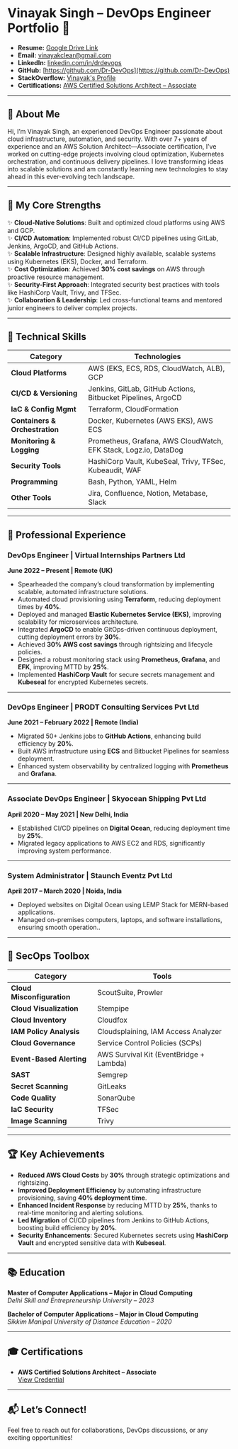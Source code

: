 # **Vinayak Singh – DevOps Engineer Portfolio** 🚀

- **Resume:** [Google Drive Link](https://drive.google.com/file/d/1UVdVTRNkf2Ex7eaEALtAk1NSK_whfM8j/view) 
- **Email:** [vinayakclear@gmail.com](mailto:vinayakclear@gmail.com)  
- **LinkedIn:** [linkedin.com/in/drdevops](https://www.linkedin.com/in/drdevops)  
- **GitHub:** [https://github.com/Dr-DevOps](https://github.com/Dr-DevOps)
- **StackOverflow:** [Vinayak's Profile](https://stackoverflow.com/users/14925235/vinayak-s) 
- **Certifications:** [AWS Certified Solutions Architect – Associate](https://bit.ly/credly-aws-csa)

---

## **🌟 About Me**

Hi, I’m Vinayak Singh, an experienced DevOps Engineer passionate about cloud infrastructure, automation, and security. With over 7+ years of experience and an AWS Solution Architect—Associate certification, I’ve worked on cutting-edge projects involving cloud optimization, Kubernetes orchestration, and continuous delivery pipelines. I love transforming ideas into scalable solutions and am constantly learning new technologies to stay ahead in this ever-evolving tech landscape.

---

## **🚀 My Core Strengths**

✨ **Cloud-Native Solutions**: Built and optimized cloud platforms using AWS and GCP.  
✨ **CI/CD Automation**: Implemented robust CI/CD pipelines using GitLab, Jenkins, ArgoCD, and GitHub Actions.  
✨ **Scalable Infrastructure**: Designed highly available, scalable systems using Kubernetes (EKS), Docker, and Terraform.  
✨ **Cost Optimization**: Achieved **30% cost savings** on AWS through proactive resource management.  
✨ **Security-First Approach**: Integrated security best practices with tools like HashiCorp Vault, Trivy, and TFSec.  
✨ **Collaboration & Leadership**: Led cross-functional teams and mentored junior engineers to deliver complex projects.

---

## **🔧 Technical Skills**

| **Category**            | **Technologies**                                                                                      |
|-------------------------|------------------------------------------------------------------------------------------------------|
| **Cloud Platforms**      | AWS (EKS, ECS, RDS, CloudWatch, ALB), GCP                                                           |
| **CI/CD & Versioning**   | Jenkins, GitLab, GitHub Actions, Bitbucket Pipelines, ArgoCD                                       |
| **IaC & Config Mgmt**    | Terraform, CloudFormation                                                                          |
| **Containers & Orchestration** | Docker, Kubernetes (AWS EKS), AWS ECS                                                        |
| **Monitoring & Logging** | Prometheus, Grafana, AWS CloudWatch, EFK Stack, Logz.io, DataDog                                   |
| **Security Tools**       | HashiCorp Vault, KubeSeal, Trivy, TFSec, Kubeaudit, WAF                                                |
| **Programming**          | Bash, Python, YAML, Helm                                                                           |
| **Other Tools**          | Jira, Confluence, Notion, Metabase, Slack                                                          |

---

## **💼 Professional Experience**

### **DevOps Engineer | Virtual Internships Partners Ltd**  
**June 2022 – Present | Remote (UK)**  

- Spearheaded the company’s cloud transformation by implementing scalable, automated infrastructure solutions.  
- Automated cloud provisioning using **Terraform**, reducing deployment times by **40%**.  
- Deployed and managed **Elastic Kubernetes Service (EKS)**, improving scalability for microservices architecture.  
- Integrated **ArgoCD** to enable GitOps-driven continuous deployment, cutting deployment errors by **30%**.  
- Achieved **30% AWS cost savings** through rightsizing and lifecycle policies.  
- Designed a robust monitoring stack using **Prometheus, Grafana**, and **EFK**, improving MTTD by **25%**.  
- Implemented **HashiCorp Vault** for secure secrets management and **Kubeseal** for encrypted Kubernetes secrets.

---

### **DevOps Engineer | PRODT Consulting Services Pvt Ltd**  
**June 2021 – February 2022 | Remote (India)**  

- Migrated 50+ Jenkins jobs to **GitHub Actions**, enhancing build efficiency by **20%**.  
- Built AWS infrastructure using **ECS** and Bitbucket Pipelines for seamless deployment.  
- Enhanced system observability by centralized logging with **Prometheus** and **Grafana**.

---

### **Associate DevOps Engineer | Skyocean Shipping Pvt Ltd**  
**April 2020 – May 2021 | New Delhi, India**  

- Established CI/CD pipelines on **Digital Ocean**, reducing deployment time by **25%**.  
- Migrated legacy applications to AWS EC2 and RDS, significantly improving system performance.

---

### **System Administrator | Staunch Eventz Pvt Ltd**  
**April 2017 – March 2020 | Noida, India**  

- Deployed websites on Digital Ocean using LEMP Stack for MERN-based applications. 
- Managed on-premises computers, laptops, and software installations, ensuring smooth operation..

---

## **🔐 SecOps Toolbox**

| **Category**            | **Tools**                                                                                           |
|-------------------------|------------------------------------------------------------------------------------------------------|
| **Cloud Misconfiguration** | ScoutSuite, Prowler                                                                             |
| **Cloud Visualization**     | Stempipe                                                                                       |
| **Cloud Inventory**         | Cloudfox                                                                                       |
| **IAM Policy Analysis**     | Cloudsplaining, IAM Access Analyzer                                                           |
| **Cloud Governance**        | Service Control Policies (SCPs)                                                               |
| **Event-Based Alerting**    | AWS Survival Kit (EventBridge + Lambda)                                                      |
| **SAST**                    | Semgrep                                                                                       |
| **Secret Scanning**         | GitLeaks                                                                                      |
| **Code Quality**            | SonarQube                                                                                     |
| **IaC Security**            | TFSec                                                                                         |
| **Image Scanning**          | Trivy                                                                                         |

---

## **🏆 Key Achievements**

- **Reduced AWS Cloud Costs** by **30%** through strategic optimizations and rightsizing.  
- **Improved Deployment Efficiency** by automating infrastructure provisioning, saving **40% deployment time**.  
- **Enhanced Incident Response** by reducing MTTD by **25%**, thanks to real-time monitoring and alerting solutions.  
- **Led Migration** of CI/CD pipelines from Jenkins to GitHub Actions, boosting build efficiency by **20%**.  
- **Security Enhancements**: Secured Kubernetes secrets using **HashiCorp Vault** and encrypted sensitive data with **Kubeseal**.

---

## **📚 Education**

**Master of Computer Applications – Major in Cloud Computing**  
*Delhi Skill and Entrepreneurship University – 2023*  

**Bachelor of Computer Applications – Major in Cloud Computing**  
*Sikkim Manipal University of Distance Education – 2020*  

---

## **🎓 Certifications**

- **AWS Certified Solutions Architect – Associate**  
  [View Credential](https://bit.ly/credly-aws-csa)

---

## **📬 Let’s Connect!**

Feel free to reach out for collaborations, DevOps discussions, or any exciting opportunities!
